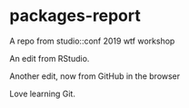 # packages-report
A repo from studio::conf 2019 wtf workshop

An edit from RStudio. 

Another edit, now from GitHub in the browser

Love learning Git.
